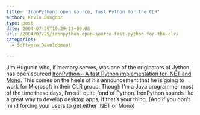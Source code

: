 ```yaml
---
title: 'IronPython: open source, fast Python for the CLR'
author: Kevin Dangoor
type: post
date: 2004-07-29T19:29:13+00:00
url: /2004/07/29/ironpython-open-source-fast-python-for-the-clr/
categories:
  - Software Development

---
```

Jim Hugunin who, if memory serves, was one of the originators of Jython has open sourced [IronPython &#8211; A fast Python implementation for .NET and Mono][1]. This comes on the heels of his announcement that he is going to work for Microsoft in their CLR group. Though I&#8217;m a Java programmer most of the time these days, I&#8217;m still quite fond of Python. IronPython sounds like a great way to develop desktop apps, if that&#8217;s your thing. (And if you don&#8217;t mind forcing your users to get either .NET or Mono)

 [1]: http://ironpython.com/ "IronPython - A fast Python implementation for .NET and Mono"
